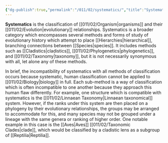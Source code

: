 ```yaml
---
{"dg-publish":true,"permalink":"/011/02/systematics/","title":"Systematics","tags":["BIOL422"],"noteIcon":"1","created":"2024-09-26T13:45:04.134-07:00","updated":"2024-10-03T23:31:56.716-07:00"}
---
```


**Systematics** is the classification of [[011/02/Organism\|organisms]] and their [[011/02/Evolution\|evolutionary]] relationships. Systematics is a broader category which encompasses several methods and forms of study of evolutionary history which attempt to place [[Hierarchies\|hierarchical]], branching connections between [[Species\|species]]. It includes methods such as [[Cladistics\|cladistics]], [[011/02/Phylogenetics\|phylogenetics]], and [[011/02/Taxonomy\|taxonomy]], but it is not necessarily synonymous with all, let alone any of these methods.

In brief, the incompatibility of systematics with all methods of classification occurs because systematic, human classification cannot be applied to [[011/02/Biology\|biology]] in full. Each sub-method is a way of classification which is often incompatible to one another because they approach this human flaw differently. For example, one structure which is compatible with systematics is the [[011/02/Linnaean Taxonomy\|Linnaean taxonomical]] system. However, if the ranks under this system are then placed on a phylogeny by their evolutionary relationships, the groups may be arranged to accommodate for this, and many species may not be grouped under a lineage with the same genera or ranking of higher order. One notable example in this case is the [[Aves\|Aves]] [[011/02/Taxonomic Clades\|clade]], which would be classified by a cladistic lens as a subgroup of [[Reptilia\|Reptilia]].
